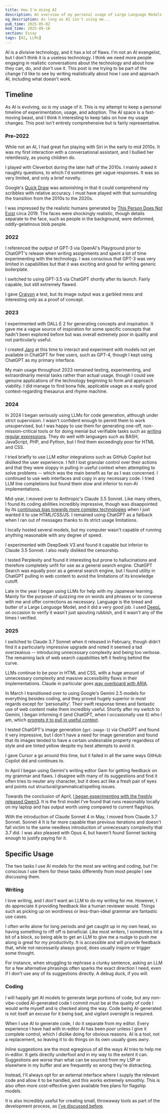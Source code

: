 ```yaml
---
title: How I'm Using AI
description: An overview of my personal usage of Large Language Models (LLMs) and other generative AI. Tracking my experiences with AI tools, specific models (ChatGPT, Claude, Gemini, etc), applying them practically, and realistic perspective on their strengths and limitations over time, from coding attempts to language learning assistance.
og_description: As long as AI isn't using me...
pub_time: 2025-05-02
mod_time: 2025-09-18
section: Essay
tags: [AI, LLMs]
---
```


AI is a divisive technology, and it has a lot of flaws. I'm not an AI evangelist, but I don't think it is a useless technology. I think we need more people engaging in realistic conversations about the technology and about how they can, do, and don't use it. This post is me trying to be part of the change I'd like to see by writing realistically about how I use and approach AI, including what doesn't work.

## Timeline

As AI is evolving, so is my usage of it. This is my attempt to keep a personal timeline of experimentation, usage, and adoption. The AI space is a fast-moving beast, and I think it interesting to keep tabs on how my usage changes. This post isn't entirely comprehensive but is fairly representative.

### Pre-2022

While not an AI, I had great fun playing with Siri in the early to mid 2010s. It was my first interaction with a conversational assistant, and I bullied her relentlessly, as young children do.

I played with Cleverbot during the later half of the 2010s. I mainly asked it naughty questions, to which I'd sometimes get vague responses. It was so very limited, and only a brief novelty.

Google's [Quick Draw](https://quickdraw.withgoogle.com) was astonishing in that it could comprehend my scribbles with relative accuracy. I must have played with that surrounding the transition from the 2010s to the 2020s.

I was impressed by the realistic humans generated by [This Person Does Not Exist](https://thispersondoesnotexist.com) circa 2019. The faces were shockingly realistic, though details separate to the face, such as people in the background, were deformed, oddly-gelatinous blob people.

### 2022

I referenced the output of GPT-3 via OpenAI's Playground prior to ChatGPT's release when writing assignments and spent a lot of time experimenting with the technology. I was conscious that GPT-3 was very limited in capabilities but that it was exciting and good for writing generic boilerplate.

I switched to using GPT-3.5 via ChatGPT shortly after its launch. Fairly capable, but still extremely flawed.

I gave [Craiyon](https://www.craiyon.com) a test, but its image output was a garbled mess and interesting only as a proof of concept.

### 2023

I experimented with DALL·E 2 for generating concepts and inspiration. It gave me a vague source of inspiration for some specific concepts that hadn't been explored before but was overall extremely poor in quality and not particularly useful.

I created [Jarg](https://jarg.vale.rocks) at this time to interact and experiment with models not yet available in ChatGPT for free users, such as GPT-4, though I kept using ChatGPT as my primary interface.

My main usage throughout 2023 remained testing, experimenting, and extraordinarily menial tasks rather than actual usage, though I could see genuine applications of the technology beginning to form and approach viability. I did manage to find bona fide, applicable usage as a really good context-regarding thesaurus and rhyme machine.

### 2024

In 2024 I began seriously using LLMs for code generation, although under strict supervision. I wasn't confident enough to permit them to work unsupervised, but I was happy to use them for generating one-off, non-mission-critical tools or for doing menial but verifiable tasks such as [writing regular expressions](/micros/20250320-1225). They do well with languages such as BASH, JavaScript, PHP, and Python, but I find them exceedingly poor for HTML and CSS.

I tried briefly to use LLM editor integrations such as GitHub Copilot but disliked the user experience. I felt I lost granular control over their actions and that they were sloppy in pulling in useful context when attempting to solve problems -- which was the main benefit as far as I was concerned. I continued to use web interfaces and copy in any necessary code. I tried LLM line completions but found them slow and inferior to non-AI implementations.

Mid-year, I moved over to Anthropic's Claude 3.5 Sonnet. Like many others, I found its coding abilities incredibly impressive, though was disappointed by its [continuous bias towards more complex technologies](/posts/ai-is-stifling-tech-adoption#system-prompt-influence) when I just wanted it to use HTML/CSS/JS. I remained using ChatGPT as a fallback when I ran out of messages thanks to its strict usage limitations.

I locally hosted several models, but my computer wasn't capable of running anything reasonable with any degree of speed.

I experimented with DeepSeek V3 and found it capable but inferior to Claude 3.5 Sonnet. I also really disliked the censorship.

I tested Perplexity and found it interesting but prone to hallucinations and therefore completely unfit for use as a general search engine. ChatGPT Search was equally poor as a general search engine, but I found utility in ChatGPT pulling in web content to avoid the limitations of its knowledge cutoff.

Late in the year I began using LLMs for help with my Japanese learning. Mainly for the purpose of quizzing me on words and phrases or to converse with me and offer corrections as necessary. Language is the bread and butter of a Large _Language_ Model, and it did a very good job. I used [DeepL](https://www.deepl.com) on occasion to verify it wasn't just spouting rubbish, and it wasn't any of the times I verified.

### 2025

I switched to Claude 3.7 Sonnet when it released in February, though didn't find it a particularly impressive upgrade and noted it seemed a tad overzealous -- introducing unnecessary complexity and being too verbose. The remaining lack of web search capabilities left it feeling behind the curve.

LLMs continue to be poor in HTML and CSS, with a huge amount of unnecessary complexity and massive accessibility flaws in their implementations. Claude in particular goes [way overboard with ARIA](https://www.w3.org/WAI/ARIA/apg/practices/read-me-first/#noariaisbetterthanbadaria).

In March I transitioned over to using Google's Gemini 2.5 models for everything besides coding, and they proved hugely superior in most regards except for 'personality'. Their swift response times and fantastic use of web content make them incredibly useful. Shortly after my switch to Gemini, I began informing it (and ChatGPT, when I occasionally use it) who I am, which [prompts it to pull in useful context](/micros/20250424-0345).

I tested ChatGPT's image generation (`gpt-image-1`) via ChatGPT and found it very impressive, but I don't have a need for image generation and found that its images tended to have a certain undesirable property regardless of style and are tinted yellow despite my best attempts to avoid it.

I gave Cursor a go around this time, but it failed in all the same ways GitHub Copilot did and continues to.

In April I began using Gemini's writing editor Gem for getting feedback on my grammar and flaws. I disagree with many of its suggestions and find it often tries to neuter any character, but it does act like a fresh pair of eyes and points out structural/grammatical/spelling issues.

Towards the conclusion of April, [I began experimenting with the freshly released Qwen3](/micros/20250429-0321). It is the first model I've found that runs reasonably locally on my laptop and has output worth using compared to current flagships.

With the introduction of Claude Sonnet 4 in May, I moved from Claude 3.7 Sonnet. Sonnet 4 It is far more capable than previous iterations and doesn't fall victim to the same needless introduction of unnecessary complexity that 3.7 did. I was also pleased with Opus 4, but haven't found Sonnet lacking enough to justify paying for it.

## Specific Usage

The two tasks I use AI models for the most are writing and coding, but I'm conscious I use them for these tasks differently from most people I see discussing them.

### Writing

I love writing, and I _don't_ want an LLM to do my writing for me. However, I do appreciate it providing feedback like a human reviewer would. Things such as picking up on wordiness or less-than-ideal grammar are fantastic use cases.

I often write alone for long periods and get caught up in my own head, so having something to riff off is beneficial. Like most writers, I sometimes hit a bit of a block, so being able to get an LLM to give me a nudge to push me along is great for my productivity. It is accessible and will provide feedback that, while not necessarily always good, does usually inspire or trigger some thought.

For instance, when struggling to rephrase a clunky sentence, asking an LLM for a few alternative phrasings often sparks the exact direction I need, even if I don't use any of its suggestions directly. A debug duck, if you will.

### Coding

I will happily get AI models to generate large portions of code, but any non-vibe-coded AI-generated code I commit must be at the quality of code I would write myself and is checked along the way. Code being AI-generated is not itself an excuse for it being bad, and vigilant oversight is required.

When I use AI to generate code, I do it separate from my editor. Every experience I have had with in-editor AI has been poor unless I give it complete control, which I dislike doing for obvious reasons. AI is a tool, not a replacement, so leaving it to do things on its own usually goes awry.

Inline suggestions are the most egregious of all the ways AI tries to help me in-editor. It gets directly underfoot and in my way to the extent it can. Suggestions are worse than what can be sourced from my LSP or elsewhere in my buffer and are frequently so wrong they're distracting.

Instead, I'll always opt for an external interface where I supply the relevant code and allow it to be handled, and this works extremely smoothly. This is also often more cost-effective given available free plans for flagship models.

It is also incredibly useful for creating small, throwaway tools as part of the development process, as [I've discussed before](/posts/build-use-and-improve-tools).
